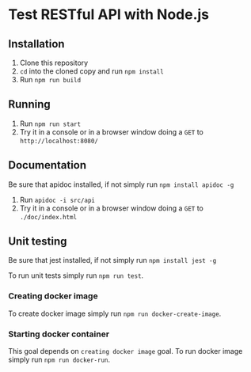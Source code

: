 # Test RESTful API with Node.js
## Installation

1. Clone this repository
2. `cd` into the cloned copy and run `npm install`
3. Run `npm run build`

## Running

1. Run `npm run start`
2. Try it in a console or in a browser window doing a `GET` to `http://localhost:8080/`

## Documentation

Be sure that apidoc installed, if not simply run `npm install apidoc -g`

1. Run `apidoc -i src/api`
2. Try it in a console or in a browser window doing a `GET` to `./doc/index.html`

## Unit testing

Be sure that jest installed, if not simply run `npm install jest -g`

To run unit tests simply run `npm run test`.
    
### Creating docker image

To create docker image simply run `npm run docker-create-image`.
       
### Starting docker container

This goal depends on `creating docker image` goal.
To run docker image simply run `npm run docker-run`.
